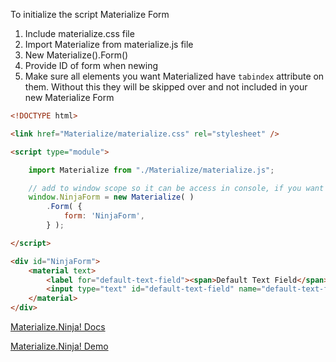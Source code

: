 To initialize the script Materialize Form

1. Include materialize.css file
4. Import Materialize from materialize.js file
5. New Materialize().Form()
6. Provide ID of form when newing
7. Make sure all elements you want Materialized have `tabindex` attribute on them. Without this they will be skipped over and not included in your new Materialize Form

```html
<!DOCTYPE html>

<link href="Materialize/materialize.css" rel="stylesheet" />

<script type="module">

    import Materialize from "./Materialize/materialize.js";

    // add to window scope so it can be access in console, if you want
    window.NinjaForm = new Materialize( )
        .Form( {
            form: 'NinjaForm',
        } );

</script>

<div id="NinjaForm">
    <material text>
        <label for="default-text-field"><span>Default Text Field</span></label>
        <input type="text" id="default-text-field" name="default-text-field" value="" tabindex="1">
    </material>
</div>
```

[Materialize.Ninja! Docs](https://docs.materialize.ninja/)

[Materialize.Ninja! Demo](https://materialize.ninja/)
